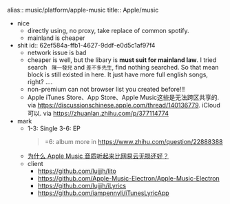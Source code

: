 alias:: music/platform/apple-music
title:: Apple/music

- nice
  - directly using, no proxy, take replace of common spotify.
  - mainland is cheaper
- shit
  id:: 62ef584a-ffb1-4627-9ddf-e0d5c1af97f4
  - network issue is bad
  - cheaper is well, but the libary is **must suit for mainland law**. I tried search ` 陳一發兒` and `差不多先生`, find nothing searched. So that mean block is still existed in here. It just have more full english songs, right? ....
  - non-premium can not browser list you created before!!!
  - Apple iTunes Store、App Store、Apple Music这些是无法跨区共享的. via https://discussionschinese.apple.com/thread/140136779. iCloud 可以. via https://zhuanlan.zhihu.com/p/377114774
- mark
  - 1-3: Single
    3-6: EP
    >=6: album
    more in https://www.zhihu.com/question/22888388
  - [为什么 Apple Music 音质听起来比网易云无损还好？](https://daily.zhihu.com/story/9718206)
  - client
    - https://github.com/lujjjh/lito
    - https://github.com/Apple-Music-Electron/Apple-Music-Electron
    - https://github.com/lujjjh/iLyrics
    - https://github.com/iampennyli/iTunesLyricApp
